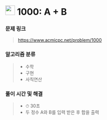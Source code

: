 # <img src="https://static.solved.ac/tier_small/1.svg" width=30> 1000: A + B

### 문제 링크
> https://www.acmicpc.net/problem/1000

### 알고리즘 분류
>- 수학
>- 구현
>- 사칙연산

### 풀이 시간 및 해결
> - ⏱ 30초
> - 두 정수 A와 B를 입력 받은 후 합을 출력